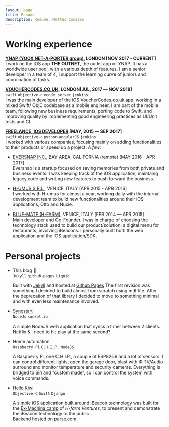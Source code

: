 ```yaml
---
layout: page
title: Resume
description: Resume, Matteo Comisso
---
```


# Working experience

**[YNAP (YOOX NET-A-PORTER group)](https://theoutnet.com), LONDON [NOV 2017 - CURRENT]**  
I work on the iOS app **THE OUTNET**, the outlet app of YNAP. It has a worldwide user pool, with a various depth of features. I am a senior developer in a team of 4, I support the learning curve of juniors and coordination of tasks.

**[VOUCHERCODES.CO.UK](https://vouchercodes.co.uk), LONDON[JUL, 2017 — NOV 2018]**  
`swift` `objective-c` `xcode server` `jenkins`  
I was the main developer of the iOS VoucherCodes.co.uk app, working in a mixed Swift/ ObjC codebase as a mobile engineer. I am part of the mobile team, following new business requirements, porting code to Swift, and improving quality by implementing good engineering practices as UI/Unit tests and CI.

**[FREELANCE, IOS DEVELOPER]() [MAY, 2015 — SEP 2017]**  
`swift` `objective-c` `python` `angularJS` `jenkins`   
I worked with various companies, focusing mainly on adding functionalities to their products or speed up a project. _A few_:

- [EVERSNAP INC.](https://eversnappro.com), BAY AREA, CALIFORNIA (remote) [MAY 2016 - APR 2017]  
 Eversnap is a startup focused on saving memories from both private and business events. I was keeping track of the iOS application, maintaing legacy code and writing new features to push forward the business.

- [H-UMUS S.R.L.](http://h-umus.it), VENICE, ITALY [APR 2015 - APR 2016]  
 I worked with H-umus for almost a year, working daily with the internal development team to build new functionalities around their iOS applications, Otto and Nuxie.

- [BLUE-MATE (H-FARM)](http://h-farm.com), VENICE, ITALY [FEB 2014 — APR 2015]  
 Main developer and Co-Founder. I was in charge of choosing the technology stack used to build our product/solution: a digital menu for restaurants, involving iBeacons. I personally built both the web application and the iOS application/SDK.

# Personal projects

- This blog :tada:  
  `Jekyll` `github-pages` `Liquid`

  Built with [Jekyll](http://jekyllrb.com/) and hosted at [Github Pages](https://pages.github.com/)
  The first revision was something I decided to build almost from scratch using mdl-lite. After the deprecation of that library I decided to move to something minimal and with even less maintenance involved.

- [Syncstart](http://syncstart.herokuapp.com)  
  `NodeJs` `socket.io`  

  A simple NodeJS web application that syncs a timer between 2 clients.  
  Netflix &.. need to hit play at the same second?

- Home automation  
  `Raspberry Pi` `C.H.I.P.` `NodeJS`

  A Raspberry Pi, one C.H.I.P., a couple of ESP8266 and a lot of sensors. I can control different lights, open the garage door, blast with IR TV/Audio surround and monitor temperature and security cameras. Everything is bridged to Siri and “custom made”, so I can control the system with voice commands.

- [Hello Kiwi](https://github.com/mcomisso/hellokiwi)  
  `Objective-C` `Swift` `Django`

  A simple iOS application built around iBeacon technology was built for the [Ex-Machina camp](http://www.h-farm.com/porsche-italia-lancia-il-progetto-ex-machina/) of _H-farm Ventures_, to present and demonstrate the iBeacon technology to the public.  
  Backend hosted on parse.com.